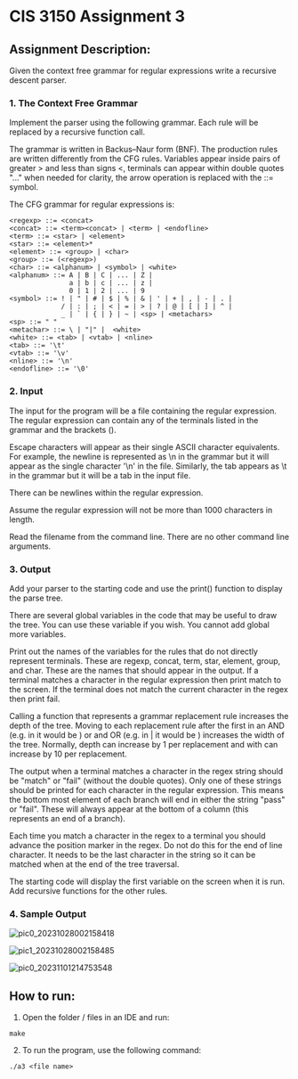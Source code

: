 # CIS 3150 Assignment 3

## Assignment Description:

Given the context free grammar for regular expressions write a recursive descent parser. 

### 1. The Context Free Grammar
Implement the parser using the following grammar. Each rule will be replaced by a recursive function call.

The grammar is written in Backus–Naur form (BNF). The production rules are written differently from the CFG rules. Variables appear inside pairs of greater > and less than signs <, terminals can appear within double quotes "..." when needed for clarity, the arrow operation is replaced with the ::= symbol. 

The CFG grammar for regular expressions is:
```
<regexp> ::= <concat>
<concat> ::= <term><concat> | <term> | <endofline>
<term> ::= <star> | <element> 
<star> ::= <element>*
<element> ::= <group> | <char>
<group> ::= (<regexp>)
<char> ::= <alphanum> | <symbol> | <white> 
<alphanum> ::= A | B | C | ... | Z |
               a | b | c | ... | z |
               0 | 1 | 2 | ... | 9
<symbol> ::= ! | " | # | $ | % | & | ' | + | , | - | . | 
             / | : | ; | < | = | > | ? | @ | [ | ] | ^ | 
             _ | ` | { | } | ~ | <sp> | <metachars>
<sp> ::= " "
<metachar> ::= \ | "|" |  <white>
<white> ::= <tab> | <vtab> | <nline>
<tab> ::= '\t'
<vtab> ::= '\v'
<nline> ::= '\n'
<endofline> ::= '\0'
```
### 2. Input
The input for the program will be a file containing the regular expression. The regular expression can contain any of the terminals listed in the grammar and the brackets ().

Escape characters will appear as their single ASCII character equivalents. For example, the newline is represented as \n in the grammar but it will appear as the single character '\n' in the file. Similarly, the tab appears as \t in the grammar but it will be a tab in the input file.

There can be newlines within the regular expression. 

Assume the regular expression will not be more than 1000 characters in length.

Read the filename from the command line. There are no other command line arguments.

### 3. Output

Add your parser to the starting code and use the print() function to
display the parse tree. 

There are several global variables in the code that may be useful to
draw the tree. You can use these variable if you wish. You cannot add global
more variables.

Print out the names of the variables for the rules that do not directly
represent terminals. These are regexp, concat, term, star, element,
group, and char. These are the names that should appear in the output.
If a terminal matches a character in the regular expression then print
match to the screen. If the terminal does not match the current character
in the regex then print fail.

Calling a function that represents a grammar replacement rule increases the
depth of the tree. Moving to each replacement rule after the first in an AND
(e.g. in <term><concat> it would be <concat>) or and OR 
(e.g. in <star> | <element> it would be <element>) increases the width of
the tree. Normally, depth can increase by 1 per replacement and with can
increase by 10 per replacement.

The output when a terminal matches a character in the regex string
should be "match" or "fail" (without the double quotes).  Only one of
these strings should be printed for each character in the regular expression. 
This means the bottom most element of each branch will end in either the
string "pass" or "fail". These will always appear at the bottom of a column
(this represents an end of a branch).

Each time you match a character in the regex to a terminal you should advance the position marker in the regex. Do not do this for the end of line character. It needs to be the last character in the string so it can be matched when at the end of the tree traversal.

The starting code will display the first variable <regex> on the screen
when it is run. Add recursive functions for the other rules.  

### 4. Sample Output
![pic0_20231028002158418](https://github.com/msirna/CIS3150-F23-Assignments/assets/91761269/2783a73d-1e41-4ca6-be3e-f5654ea0e78e)
<br/>

![pic1_20231028002158485](https://github.com/msirna/CIS3150-F23-Assignments/assets/91761269/6457351b-603a-47de-a72f-f4b0388408e6)
<br/>

![pic0_20231101214753548](https://github.com/msirna/CIS3150-F23-Assignments/assets/91761269/7f911ab2-acea-478f-89e1-0f922c86805f)

## How to run:

1. Open the folder / files in an IDE and run:
```
make
```
2. To run the program, use the following command:
```
./a3 <file name>
```
